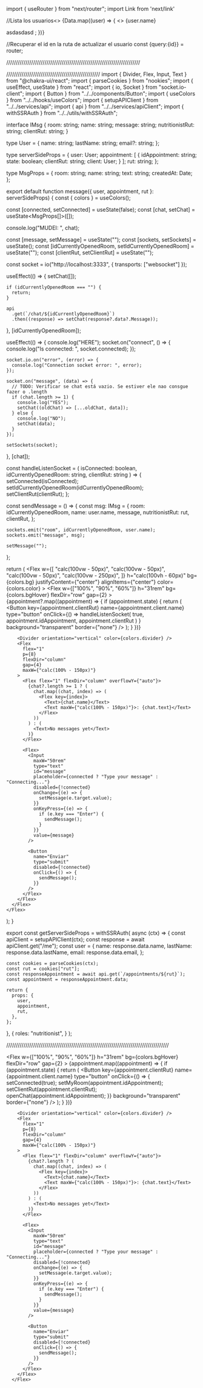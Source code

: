 import { useRouter } from "next/router";
import Link from 'next/link'

//Lista los usuarios<>
{Data.map((user) => {
<>
<Text>
{user.name}
</Text>

<Link href={{
            pathname: "/user/update",
            query: { id: user.id }
           }} passHref>
asdasdasd
</Link>
</>;
})}

//Recuperar el id en la ruta de actualizar el usuario
const {query:{id}} = router;

//////////////////////////////////////////////////////////////////////

/////////////////////////////////////////////////
import { Divider, Flex, Input, Text } from "@chakra-ui/react";
import { parseCookies } from "nookies";
import { useEffect, useState } from "react";
import { io, Socket } from "socket.io-client";
import { Button } from "../../components/Button";
import { useColors } from "../../hooks/useColors";
import { setupAPIClient } from "../../services/api";
import { api } from "../../services/apiClient";
import { withSSRAuth } from "../../utils/withSSRAuth";

interface IMsg {
room: string;
name: string;
message: string;
nutritionistRut: string;
clientRut: string;
}

type User = {
name: string;
lastName: string;
email?: string;
};

type serverSideProps = {
user: User;
appointment: [
{
idAppointment: string;
state: boolean;
clientRut: string;
client: User;
}
];
rut: string;
};

type MsgProps = {
room: string;
name: string;
text: string;
createdAt: Date;
};

export default function message({ user, appointment, rut }: serverSideProps) {
const { colors } = useColors();

const [connected, setConnected] = useState(false);
const [chat, setChat] = useState<MsgProps[]>([]);

console.log("MUDEI: ", chat);

const [message, setMessage] = useState("");
const [sockets, setSockets] = useState<Socket>();
const [idCurrentlyOpenedRoom, setIdCurrentlyOpenedRoom] = useState("");
const [clientRut, setClientRut] = useState("");

const socket = io("http://localhost:3333", { transports: ["websocket"] });

useEffect(() => {
setChat([]);

    if (idCurrentlyOpenedRoom === "") {
      return;
    }

    api
      .get(`/chat/${idCurrentlyOpenedRoom}`)
      .then((response) => setChat(response?.data?.Message));

}, [idCurrentlyOpenedRoom]);

useEffect(() => {
console.log("HERE");
socket.on("connect", () => {
console.log("Is connected: ", socket.connected);
});

    socket.io.on("error", (error) => {
      console.log("Connection socket error: ", error);
    });

    socket.on("message", (data) => {
      // TODO: Verificar se chat está vazio. Se estiver ele nao consgue fazer o .length
      if (chat.length >= 1) {
        console.log("YES");
        setChat((oldChat) => [...oldChat, data]);
      } else {
        console.log("NO");
        setChat(data);
      }
    });

    setSockets(socket);

}, [chat]);

const handleListenSocket = (
isConnected: boolean,
idCurrentlyOpenedRoom: string,
clientRut: string
) => {
setConnected(isConnected);
setIdCurrentlyOpenedRoom(idCurrentlyOpenedRoom);
setClientRut(clientRut);
};

const sendMessage = () => {
const msg: IMsg = {
room: idCurrentlyOpenedRoom,
name: user.name,
message,
nutritionistRut: rut,
clientRut,
};

    sockets.emit("room", idCurrentlyOpenedRoom, user.name);
    sockets.emit("message", msg);

    setMessage("");

};

return (
<Flex
w={[
"calc(100vw - 50px)",
"calc(100vw - 50px)",
"calc(100vw - 50px)",
"calc(100vw - 250px)",
]}
h="calc(100vh - 60px)"
bg={colors.bg}
justifyContent={"center"}
alignItems={"center"}
color={colors.color} >
<Flex
w={["100%", "90%", "60%"]}
h="31rem"
bg={colors.bgHover}
flexDir="row"
gap={2} >
<Flex flexDir="column" p={4} gap={5} maxW="150px">
{appointment?.map((appointment) => {
if (appointment.state) {
return (
<Button
key={appointment.clientRut}
name={appointment.client.name}
type="button"
onClick={() =>
handleListenSocket(
true,
appointment.idAppointment,
appointment.clientRut
)
}
background="transparent"
border={"none"}
/>
);
}
})}
</Flex>

        <Divider orientation="vertical" color={colors.divider} />
        <Flex
          flex="1"
          p={8}
          flexDir="column"
          gap={4}
          maxW={"calc(100% - 150px)"}
        >
          <Flex flex="1" flexDir="column" overflowY={"auto"}>
            {chat?.length >= 1 ? (
              chat.map((chat, index) => (
                <Flex key={index}>
                  <Text>{chat.name}</Text>
                  <Text maxW={"calc(100% - 150px)"}>: {chat.text}</Text>
                </Flex>
              ))
            ) : (
              <Text>No messages yet</Text>
            )}
          </Flex>

          <Flex>
            <Input
              maxW="50rem"
              type="text"
              id="message"
              placeholder={connected ? "Type your message" : "Connecting..."}
              disabled={!connected}
              onChange={(e) => {
                setMessage(e.target.value);
              }}
              onKeyPress={(e) => {
                if (e.key === "Enter") {
                  sendMessage();
                }
              }}
              value={message}
            />

            <Button
              name="Enviar"
              type="submit"
              disabled={!connected}
              onClick={() => {
                sendMessage();
              }}
            />
          </Flex>
        </Flex>
      </Flex>
    </Flex>

);
}

export const getServerSideProps = withSSRAuth(
async (ctx) => {
const apiClient = setupAPIClient(ctx);
const response = await apiClient.get("/me");
const user = {
name: response.data.name,
lastName: response.data.lastName,
email: response.data.email,
};

    const cookies = parseCookies(ctx);
    const rut = cookies["rut"];
    const responseAppointment = await api.get(`/appointments/${rut}`);
    const appointment = responseAppointment.data;

    return {
      props: {
        user,
        appointment,
        rut,
      },
    };

},
{
roles: "nutritionist",
}
);

/////////////////////////////////////////////////////////////////////////////////////

<Flex
w={["100%", "90%", "60%"]}
h="31rem"
bg={colors.bgHover}
flexDir="row"
gap={2} >
<Flex flexDir="column" p={4} gap={5} maxW="150px">
{appointment.map((appointment) => {
if (appointment.state) {
return (
<Button
key={appointment.clientRut}
name={appointment.client.name}
type="button"
onClick={() => {
setConnected(true);
setMyRoom(appointment.idAppointment);
setClientRut(appointment.clientRut);
openChat(appointment.idAppointment);
}}
background="transparent"
border={"none"}
/>
);
}
})}
</Flex>

        <Divider orientation="vertical" color={colors.divider} />
        <Flex
          flex="1"
          p={8}
          flexDir="column"
          gap={4}
          maxW={"calc(100% - 150px)"}
        >
          <Flex flex="1" flexDir="column" overflowY={"auto"}>
            {chat?.length ? (
              chat.map((chat, index) => (
                <Flex key={index}>
                  <Text>{chat.name}</Text>
                  <Text maxW={"calc(100% - 150px)"}>: {chat.text}</Text>
                </Flex>
              ))
            ) : (
              <Text>No messages yet</Text>
            )}
          </Flex>

          <Flex>
            <Input
              maxW="50rem"
              type="text"
              id="message"
              placeholder={connected ? "Type your message" : "Connecting..."}
              disabled={!connected}
              onChange={(e) => {
                setMessage(e.target.value);
              }}
              onKeyPress={(e) => {
                if (e.key === "Enter") {
                  sendMessage();
                }
              }}
              value={message}
            />

            <Button
              name="Enviar"
              type="submit"
              disabled={!connected}
              onClick={() => {
                sendMessage();
              }}
            />
          </Flex>
        </Flex>
      </Flex>
